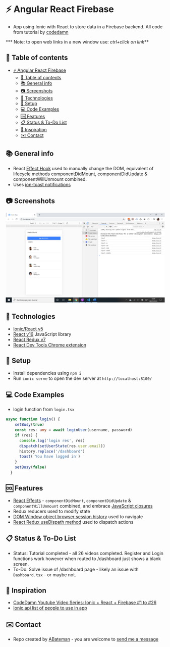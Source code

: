 # :zap: Angular React Firebase

* App using Ionic with React to store data in a Firebase backend. All code from tutorial by [codedamn](https://codedamn.com/)

*** Note: to open web links in a new window use: _ctrl+click on link_**

## :page_facing_up: Table of contents

* [:zap: Angular React Firebase](#zap-angular-react-firebase)
  * [:page_facing_up: Table of contents](#page_facing_up-table-of-contents)
  * [:books: General info](#books-general-info)
  * [:camera: Screenshots](#camera-screenshots)
  * [:signal_strength: Technologies](#signal_strength-technologies)
  * [:floppy_disk: Setup](#floppy_disk-setup)
  * [:computer: Code Examples](#computer-code-examples)
  * [:cool: Features](#cool-features)
  * [:clipboard: Status & To-Do List](#clipboard-status--to-do-list)
  * [:clap: Inspiration](#clap-inspiration)
  * [:envelope: Contact](#envelope-contact)

## :books: General info

* React [Effect Hook](https://reactjs.org/docs/hooks-effect.html) used to manually change the DOM, equivalent of lifecycle methods componentDidMount, componentDidUpdate & componentWillUnmount combined.
* Uses [ion-toast notifications](https://ionicframework.com/docs/api/toast)

## :camera: Screenshots

![Example screenshot](./img/app.png)

## :signal_strength: Technologies

* [Ionic/React v5](https://www.npmjs.com/package/@ionic/react)
* [React v16](https://reactjs.org/) JavaScript library
* [React Redux v7](https://react-redux.js.org/)
* [React Dev Tools Chrome extension](https://chrome.google.com/webstore/detail/react-developer-tools/fmkadmapgofadopljbjfkapdkoienihi/related)

## :floppy_disk: Setup

* Install dependencies using `npm i`
* Run `ionic serve` to open the dev server at `http://localhost:8100/`

## :computer: Code Examples

* login function from `login.tsx`

```typescript
async function login() {
    setBusy(true)
    const res: any = await loginUser(username, password)
    if (res) {
      console.log('login res', res)
      dispatch(setUserState(res.user.email))
      history.replace('/dashboard')
      toast('You have logged in')
    }
    setBusy(false)
  }
```

## :cool: Features

* [React Effects](https://reactjs.org/docs/hooks-effect.html) - `componentDidMount`, `componentDidUpdate` & `componentWillUnmount` combined, and embrace [JavaScript closures](https://developer.mozilla.org/en-US/docs/Web/JavaScript/Closures#:~:text=A%20closure%20is%20the%20combination,scope%20from%20an%20inner%20function.)
* Redux reducers used to modify state
* [DOM Window object browser session history](https://developer.mozilla.org/en-US/docs/Web/API/History_API) used to navigate
* [React Redux useDispath method](https://react-redux.js.org/api/hooks#usedispatch) used to dispatch actions

## :clipboard: Status & To-Do List

* Status: Tutorial completed - all 26 videos completed. Register and Login functions work however when routed to /dashboard just shows a blank screen.
* To-Do: Solve issue of /dashboard page - likely an issue with `Dashboard.tsx` - or maybe not.

## :clap: Inspiration

* [CodeDamn Youtube Video Series: Ionic + React + Firebase #1 to #26](https://www.youtube.com/watch?v=WugT638KS3Q)
* [Ionic api list of people to use in app](https://ionicframework.com/docs/demos/api/list/)

## :envelope: Contact

* Repo created by [ABateman](https://www.andrewbateman.org) - you are welcome to [send me a message](https://andrewbateman.org/contact)
